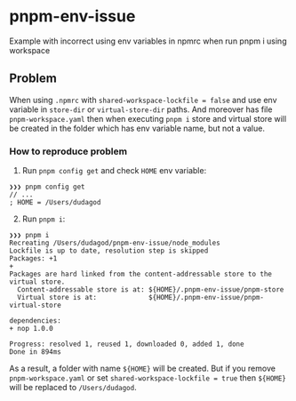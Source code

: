 # pnpm-env-issue

Example with incorrect using env variables in npmrc when run pnpm i using workspace

## Problem

When using `.npmrc` with `shared-workspace-lockfile = false` and use env variable in `store-dir` or `virtual-store-dir` paths. And moreover has file `pnpm-workspace.yaml` then when executing `pnpm i` store and virtual store will be created in the folder which has env variable name, but not a value.

### How to reproduce problem

1. Run `pnpm config get` and check `HOME` env variable:
```(bash)
❯❯❯ pnpm config get
// ...
; HOME = /Users/dudagod
```
2. Run `pnpm i`:
```
❯❯❯ pnpm i
Recreating /Users/dudagod/pnpm-env-issue/node_modules
Lockfile is up to date, resolution step is skipped
Packages: +1
+
Packages are hard linked from the content-addressable store to the virtual store.
  Content-addressable store is at: ${HOME}/.pnpm-env-issue/pnpm-store
  Virtual store is at:             ${HOME}/.pnpm-env-issue/pnpm-virtual-store

dependencies:
+ nop 1.0.0

Progress: resolved 1, reused 1, downloaded 0, added 1, done
Done in 894ms
```

As a result, a folder with name `${HOME}` will be created. But if you remove `pnpm-workspace.yaml` or set `shared-workspace-lockfile = true` then `${HOME}` will be replaced to `/Users/dudagod`.
